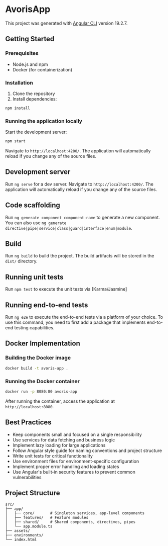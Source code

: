 # AvorisApp

This project was generated with [Angular CLI](https://github.com/angular/angular-cli) version 19.2.7.

## Getting Started

### Prerequisites

- Node.js and npm
- Docker (for containerization)

### Installation

1. Clone the repository
2. Install dependencies:

```bash
npm install
```

### Running the application locally

Start the development server:

```bash
npm start
```

Navigate to `http://localhost:4200/`. The application will automatically reload if you change any of the source files.

## Development server

Run `ng serve` for a dev server. Navigate to `http://localhost:4200/`. The application will automatically reload if you change any of the source files.

## Code scaffolding

Run `ng generate component component-name` to generate a new component. You can also use `ng generate directive|pipe|service|class|guard|interface|enum|module`.

## Build

Run `ng build` to build the project. The build artifacts will be stored in the `dist/` directory.

## Running unit tests

Run `npm test` to execute the unit tests via [Karma/Jasmine] 

## Running end-to-end tests

Run `ng e2e` to execute the end-to-end tests via a platform of your choice. To use this command, you need to first add a package that implements end-to-end testing capabilities.

## Docker Implementation

### Building the Docker image

```bash
docker build -t avoris-app .
```

### Running the Docker container

```bash
docker run -p 8080:80 avoris-app
```

After running the container, access the application at `http://localhost:8080`.

## Best Practices

- Keep components small and focused on a single responsibility
- Use services for data fetching and business logic
- Implement lazy loading for large applications
- Follow Angular style guide for naming conventions and project structure
- Write unit tests for critical functionality
- Use environment files for environment-specific configuration
- Implement proper error handling and loading states
- Use Angular's built-in security features to prevent common vulnerabilities

## Project Structure
    src/
    ├── app/
    │   ├── core/       # Singleton services, app-level components
    │   ├── features/   # Feature modules
    │   ├── shared/     # Shared components, directives, pipes
    │   └── app.module.ts
    ├── assets/
    ├── environments/
    └── index.html
